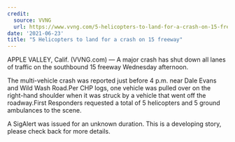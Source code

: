 ```yaml
---
credit:
  source: VVNG
  url: https://www.vvng.com/5-helicopters-to-land-for-a-crash-on-15-freeway/
date: '2021-06-23'
title: "5 Helicopters to land for a crash on 15 freeway"
---
```

APPLE VALLEY, Calif. (VVNG.com) –– A major crash has shut down all lanes of traffic on the southbound 15 freeway Wednesday afternoon.

The multi-vehicle crash was reported just before 4 p.m. near Dale Evans and Wild Wash Road.Per CHP logs, one vehicle was pulled over on the right-hand shoulder when it was struck by a vehicle that went off the roadway.First Responders requested a total of 5 helicopters and 5 ground ambulances to the scene.

A SigAlert was issued for an unknown duration. This is a developing story, please check back for more details.
